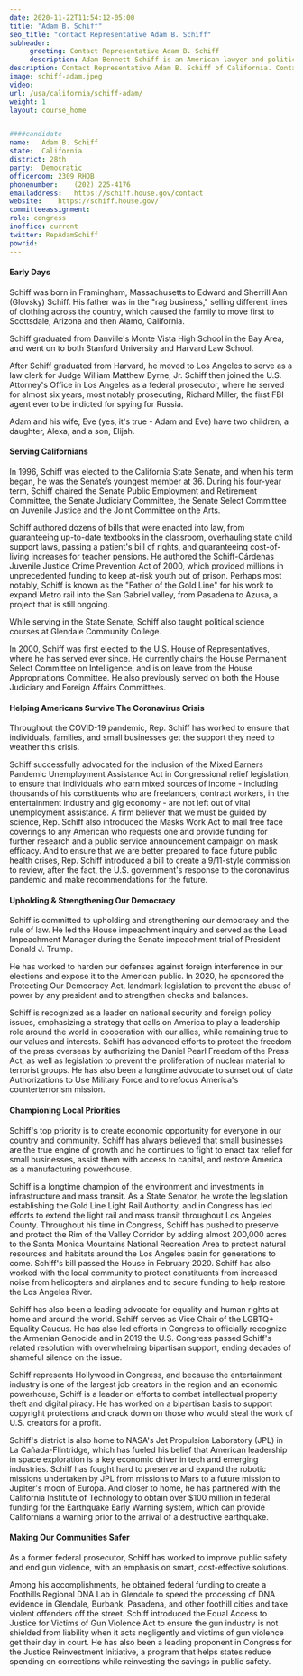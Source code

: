 ```yaml
---
date: 2020-11-22T11:54:12-05:00
title: "Adam B. Schiff"
seo_title: "contact Representative Adam B. Schiff"
subheader:
     greeting: Contact Representative Adam B. Schiff 
     description: Adam Bennett Schiff is an American lawyer and politician who has served as the U.S. Representative for California's 28th congressional district since 2013. A member of the Democratic Party, Schiff is currently in his 10th term as a Representative, having served since 2001.
description: Contact Representative Adam B. Schiff of California. Contact information for Adam B. Schiff includes email address, phone number, and mailing address.
image: schiff-adam.jpeg
video: 
url: /usa/california/schiff-adam/
weight: 1
layout: course_home


####candidate
name:	Adam B. Schiff
state:	California
district: 28th
party:	Democratic
officeroom:	2309 RHOB
phonenumber:	(202) 225-4176
emailaddress:	https://schiff.house.gov/contact
website:	https://schiff.house.gov/
committeeassignment: 
role: congress
inoffice: current
twitter: RepAdamSchiff
powrid: 
---
```


#### Early Days

Schiff was born in Framingham, Massachusetts to Edward and Sherrill Ann (Glovsky) Schiff. His father was in the "rag business," selling different lines of clothing across the country, which caused the family to move first to Scottsdale, Arizona and then Alamo, California.

Schiff graduated from Danville's Monte Vista High School in the Bay Area, and went on to both Stanford University and Harvard Law School.

After Schiff graduated from Harvard, he moved to Los Angeles to serve as a law clerk for Judge William Matthew Byrne, Jr. Schiff then joined the U.S. Attorney's Office in Los Angeles as a federal prosecutor, where he served for almost six years, most notably prosecuting, Richard Miller, the first FBI agent ever to be indicted for spying for Russia.

Adam and his wife, Eve (yes, it's true - Adam and Eve) have two children, a daughter, Alexa, and a son, Elijah.

#### Serving Californians

In 1996, Schiff was elected to the California State Senate, and when his term began, he was the Senate’s youngest member at 36. During his four-year term, Schiff chaired the Senate Public Employment and Retirement Committee, the Senate Judiciary Committee, the Senate Select Committee on Juvenile Justice and the Joint Committee on the Arts.

Schiff authored dozens of bills that were enacted into law, from guaranteeing up-to-date textbooks in the classroom, overhauling state child support laws, passing a patient's bill of rights, and guaranteeing cost-of-living increases for teacher pensions. He authored the Schiff-Cárdenas Juvenile Justice Crime Prevention Act of 2000, which provided millions in unprecedented funding to keep at-risk youth out of prison. Perhaps most notably, Schiff is known as the "Father of the Gold Line" for his work to expand Metro rail into the San Gabriel valley, from Pasadena to Azusa, a project that is still ongoing.

While serving in the State Senate, Schiff also taught political science courses at Glendale Community College.

In 2000, Schiff was first elected to the U.S. House of Representatives, where he has served ever since. He currently chairs the House Permanent Select Committee on Intelligence, and is on leave from the House Appropriations Committee. He also previously served on both the House Judiciary and Foreign Affairs Committees.

#### Helping Americans Survive The Coronavirus Crisis

Throughout the COVID-19 pandemic, Rep. Schiff has worked to ensure that individuals, families, and small businesses get the support they need to weather this crisis.

Schiff successfully advocated for the inclusion of the Mixed Earners Pandemic Unemployment Assistance Act in Congressional relief legislation, to ensure that individuals who earn mixed sources of income - including thousands of his constituents who are freelancers, contract workers, in the entertainment industry and gig economy - are not left out of vital unemployment assistance. A firm believer that we must be guided by science, Rep. Schiff also introduced the Masks Work Act to mail free face coverings to any American who requests one and provide funding for further research and a public service announcement campaign on mask efficacy. And to ensure that we are better prepared to face future public health crises, Rep. Schiff introduced a bill to create a 9/11-style commission to review, after the fact, the U.S. government's response to the coronavirus pandemic and make recommendations for the future.

#### Upholding & Strengthening Our Democracy

Schiff is committed to upholding and strengthening our democracy and the rule of law. He led the House impeachment inquiry and served as the Lead Impeachment Manager during the Senate impeachment trial of President Donald J. Trump.

He has worked to harden our defenses against foreign interference in our elections and expose it to the American public. In 2020, he sponsored the Protecting Our Democracy Act, landmark legislation to prevent the abuse of power by any president and to strengthen checks and balances.

Schiff is recognized as a leader on national security and foreign policy issues, emphasizing a strategy that calls on America to play a leadership role around the world in cooperation with our allies, while remaining true to our values and interests. Schiff has advanced efforts to protect the freedom of the press overseas by authorizing the Daniel Pearl Freedom of the Press Act, as well as legislation to prevent the proliferation of nuclear material to terrorist groups. He has also been a longtime advocate to sunset out of date Authorizations to Use Military Force and to refocus America's counterterrorism mission.

#### Championing Local Priorities

Schiff's top priority is to create economic opportunity for everyone in our country and community. Schiff has always believed that small businesses are the true engine of growth and he continues to fight to enact tax relief for small businesses, assist them with access to capital, and restore America as a manufacturing powerhouse.

Schiff is a longtime champion of the environment and investments in infrastructure and mass transit. As a State Senator, he wrote the legislation establishing the Gold Line Light Rail Authority, and in Congress has led efforts to extend the light rail and mass transit throughout Los Angeles County. Throughout his time in Congress, Schiff has pushed to preserve and protect the Rim of the Valley Corridor by adding almost 200,000 acres to the Santa Monica Mountains National Recreation Area to protect natural resources and habitats around the Los Angeles basin for generations to come. Schiff's bill passed the House in February 2020. Schiff has also worked with the local community to protect constituents from increased noise from helicopters and airplanes and to secure funding to help restore the Los Angeles River.

Schiff has also been a leading advocate for equality and human rights at home and around the world. Schiff serves as Vice Chair of the LGBTQ+ Equality Caucus. He has also led efforts in Congress to officially recognize the Armenian Genocide and in 2019 the U.S. Congress passed Schiff's related resolution with overwhelming bipartisan support, ending decades of shameful silence on the issue.

Schiff represents Hollywood in Congress, and because the entertainment industry is one of the largest job creators in the region and an economic powerhouse, Schiff is a leader on efforts to combat intellectual property theft and digital piracy. He has worked on a bipartisan basis to support copyright protections and crack down on those who would steal the work of U.S. creators for a profit.

Schiff's district is also home to NASA's Jet Propulsion Laboratory (JPL) in La Cañada-Flintridge, which has fueled his belief that American leadership in space exploration is a key economic driver in tech and emerging industries. Schiff has fought hard to preserve and expand the robotic missions undertaken by JPL from missions to Mars to a future mission to Jupiter's moon of Europa. And closer to home, he has partnered with the California Institute of Technology to obtain over $100 million in federal funding for the Earthquake Early Warning system, which can provide Californians a warning prior to the arrival of a destructive earthquake.

#### Making Our Communities Safer

As a former federal prosecutor, Schiff has worked to improve public safety and end gun violence, with an emphasis on smart, cost-effective solutions.

Among his accomplishments, he obtained federal funding to create a Foothills Regional DNA Lab in Glendale to speed the processing of DNA evidence in Glendale, Burbank, Pasadena, and other foothill cities and take violent offenders off the street. Schiff introduced the Equal Access to Justice for Victims of Gun Violence Act to ensure the gun industry is not shielded from liability when it acts negligently and victims of gun violence get their day in court. He has also been a leading proponent in Congress for the Justice Reinvestment Initiative, a program that helps states reduce spending on corrections while reinvesting the savings in public safety.

